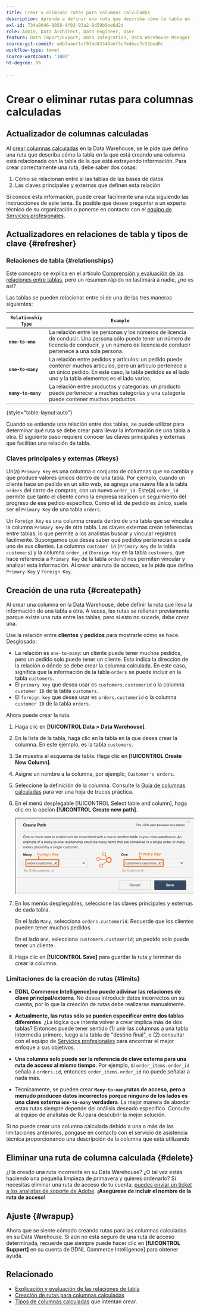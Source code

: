```yaml
---
title: Crear o eliminar rutas para columnas calculadas
description: Aprenda a definir una ruta que describa cómo la tabla en la que está creando una columna está relacionada con la tabla de la que está extrayendo información.
exl-id: 734a8046-8058-4f03-93a2-8d59b9be6d2d
role: Admin, Data Architect, Data Engineer, User
feature: Data Import/Export, Data Integration, Data Warehouse Manager
source-git-commit: adb7aaef1cf914d43348abf5c7e4bec7c51bed0c
workflow-type: tm+mt
source-wordcount: '1007'
ht-degree: 0%

---
```


# Crear o eliminar rutas para columnas calculadas

## Actualizador de columnas calculadas

Al [crear columnas calculadas](../data-warehouse-mgr/creating-calculated-columns.md) en la Data Warehouse, se le pide que defina una ruta que describa cómo la tabla en la que está creando una columna está relacionada con la tabla de la que está extrayendo información. Para crear correctamente una ruta, debe saber dos cosas:

1. Cómo se relacionan entre sí las tablas de las bases de datos
1. Las claves principales y externas que definen esta relación

Si conoce esta información, puede crear fácilmente una ruta siguiendo las instrucciones de este tema. Es posible que desee preguntar a un experto técnico de su organización o ponerse en contacto con el [equipo de Servicios profesionales](https://experienceleague.adobe.com/docs/commerce-knowledge-base/kb/troubleshooting/miscellaneous/mbi-service-policies.html?lang=es).

## Actualizadores en relaciones de tabla y tipos de clave {#refresher}

### Relaciones de tabla {#relationships}

Este concepto se explica en el artículo [Comprensión y evaluación de las relaciones entre tablas](../../data-analyst/data-warehouse-mgr/table-relationships.md), pero un resumen rápido no lastimará a nadie, ¿no es así?

Las tablas se pueden relacionar entre sí de una de las tres maneras siguientes:

| **`Relationship Type`** | **`Example`** |
|-----|-----|
| **`one-to-one`** | La relación entre las personas y los números de licencia de conducir. Una persona sólo puede tener un número de licencia de conducir, y un número de licencia de conducir pertenece a una sola persona. |
| **`one-to-many`** | La relación entre pedidos y artículos: un pedido puede contener muchos artículos, pero un artículo pertenece a un único pedido. En este caso, la tabla pedidos es el lado uno y la tabla elementos es el lado varios. |
| **`many-to-many`** | La relación entre productos y categorías: un producto puede pertenecer a muchas categorías y una categoría puede contener muchos productos. |

{style="table-layout:auto"}

Cuando se entiende una relación entre dos tablas, se puede utilizar para determinar qué ruta se debe crear para llevar la información de una tabla a otra. El siguiente paso requiere conocer las claves principales y externas que facilitan una relación de tabla.

### Claves principales y externas {#keys}

Un(a) `Primary Key` es una columna o conjunto de columnas que no cambia y que produce valores únicos dentro de una tabla. Por ejemplo, cuando un cliente hace un pedido en un sitio web, se agrega una nueva fila a la tabla `orders` del carro de compras, con un nuevo `order_id`. Este(a) `order_id` permite que tanto el cliente como la empresa realicen un seguimiento del progreso de ese pedido específico. Como el id. de pedido es único, suele ser el `Primary Key` de una tabla `orders`.

Un `Foreign Key` es una columna creada dentro de una tabla que se vincula a la columna `Primary Key` de otra tabla. Las claves externas crean referencias entre tablas, lo que permite a los analistas buscar y vincular registros fácilmente. Supongamos que desea saber qué pedidos pertenecían a cada uno de sus clientes. La columna `customer id` (`Primary Key` de la tabla `customers`) y la columna `order_id` (`Foreign Key` en la tabla `customers`, que hace referencia a `Primary Key` de la tabla `orders`) nos permiten vincular y analizar esta información. Al crear una ruta de acceso, se le pide que defina `Primary Key` y `Foreign Key`.

## Creación de una ruta {#createpath}

Al crear una columna en la Data Warehouse, debe definir la ruta que lleva la información de una tabla a otra. A veces, las rutas se rellenan previamente porque existe una ruta entre las tablas, pero si esto no sucede, debe crear una.

Use la relación entre **clientes** y **pedidos** para mostrarle cómo se hace. Desglosado:

* La relación es `one-to-many`: un cliente puede tener muchos pedidos, pero un pedido solo puede tener un cliente. Esto indica la dirección de la relación o dónde se debe crear la columna calculada. En este caso, significa que la información de la tabla `orders` se puede incluir en la tabla `customers`.
* El `primary key` que desea usar es `customers.customerid` o la columna `customer ID` de la tabla `customers`.
* El `foreign key` que desea usar es `orders.customerid` o la columna `customer ID` de la tabla `orders`.

Ahora puede crear la ruta.

1. Haga clic en **[!UICONTROL Data > Data Warehouse]**.
1. En la lista de la tabla, haga clic en la tabla en la que desea crear la columna. En este ejemplo, es la tabla `customers`.
1. Se muestra el esquema de tabla. Haga clic en **[!UICONTROL Create New Column]**.
1. Asigne un nombre a la columna, por ejemplo, `Customer's orders`.
1. Seleccione la definición de la columna. Consulte la [Guía de columnas calculadas](../data-warehouse-mgr/creating-calculated-columns.md) para ver una hoja de trucos práctica.
1. En el menú desplegable [!UICONTROL Select table and column], haga clic en la opción **[!UICONTROL Create new path]**.

   ![Creando rutas de acceso para las columnas calculadas modal](../../assets/Creating_Paths_modal.png)

1. En los menús desplegables, seleccione las claves principales y externas de cada tabla.

   En el lado `Many`, selecciona `orders.customerid`. Recuerde que los clientes pueden tener muchos pedidos.

   En el lado `One`, selecciona `customers.customerid`; un pedido solo puede tener un cliente.

1. Haga clic en **[!UICONTROL Save]** para guardar la ruta y terminar de crear la columna.

### Limitaciones de la creación de rutas {#limits}

* **[!DNL Commerce Intelligence]no puede adivinar las relaciones de clave principal/externa**. No desea introducir datos incorrectos en su cuenta, por lo que la creación de rutas debe realizarse manualmente.

* **Actualmente, las rutas sólo se pueden especificar entre dos tablas diferentes**. ¿La lógica que intenta volver a crear implica más de dos tablas? Entonces puede tener sentido (1) unir las columnas a una tabla intermedia primero, luego a la tabla de &quot;destino final&quot;, o (2) consultar con el equipo de [Servicios profesionales](https://experienceleague.adobe.com/docs/commerce-knowledge-base/kb/troubleshooting/miscellaneous/mbi-service-policies.html?lang=es) para encontrar el mejor enfoque a sus objetivos.

* **Una columna solo puede ser la referencia de clave externa para una ruta de acceso al mismo tiempo**. Por ejemplo, si `order_items.order_id` señala a `orders.id`, entonces `order_items.order_id` no puede señalar a nada más.

* Técnicamente, se pueden crear **`Many-to-many`rutas de acceso, pero a menudo producen datos incorrectos porque ninguno de los lados es una clave externa `one-to-many` verdadera**. La mejor manera de abordar estas rutas siempre depende del análisis deseado específico. Consulte al equipo de analistas de RJ para descubrir la mejor solución.

Si no puede crear una columna calculada debido a una o más de las limitaciones anteriores, póngase en contacto con el servicio de asistencia técnica proporcionando una descripción de la columna que está utilizando

## Eliminar una ruta de columna calculada {#delete}

¿Ha creado una ruta incorrecta en su Data Warehouse? ¿O tal vez estás haciendo una pequeña limpieza de primavera y quieres ordenarlo? Si necesitas eliminar una ruta de acceso de tu cuenta, [puedes enviar un ticket a los analistas de soporte de Adobe](../../guide-overview.md#Submitting-a-Support-Ticket). **¡Asegúrese de incluir el nombre de la ruta de acceso!**

## Ajuste {#wrapup}

Ahora que se siente cómodo creando rutas para las columnas calculadas en su Data Warehouse. Si aún no está seguro de una ruta de acceso determinada, recuerde que siempre puede hacer clic en **[!UICONTROL Support]** en su cuenta de [!DNL Commerce Intelligence] para obtener ayuda.

## Relacionado

* [Explicación y evaluación de las relaciones de tabla](../data-warehouse-mgr/table-relationships.md)
* [Creación de rutas para columnas calculadas](../data-warehouse-mgr/create-paths-calc-columns.md)
* [Tipos de columnas calculadas](../data-warehouse-mgr/calc-column-types.md) que intentan crear.
